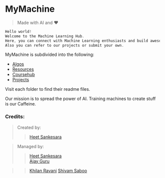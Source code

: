 # MyMachine 

>Made with AI and :heart:

```c
Hello world!
Welcome to the Machine Learning Hub.
Here, you can connect with Machine Learning enthusiasts and build awesome stuff!!
Also you can refer to our projects or submit your own. 
```




MyMachine is subdivided into the following:

 * [Algos](Algos/README.md)
 * [Resources](Resources/README.md)  
 * [Coursehub](Coursehub/README.md)
 * [Projects](Projects/README.md)

















Visit each folder to find their readme files.








Our mission is to spread the power of AI. Training machines to create stuff is our Caffeine.

### Credits:


> Created by:
>>[Heet Sankesara](https://github.com/Hsankesara)


>Managed by: 
>>[Heet Sankesara](https://github.com/Hsankesara)  
>>[Ajay Guru](https://github.com/guru-DeV-002)

>>[Khilan Ravani](https://github.com/khilanravani)
>>[Shivam Saboo](https://github.com/shivamsaboo17)

